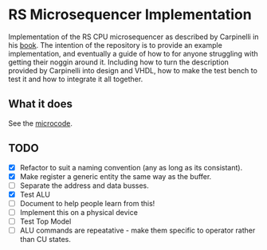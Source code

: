 # RS Microsequencer Implementation
Implementation of the RS CPU microsequencer as described by Carpinelli in his [book](https://www.amazon.co.uk/Computer-Systems-Organization-Architecture-United/dp/0201612534/ref=sr_1_1?s=books&ie=UTF8&qid=1525965130&sr=1-1&refinements=p_27%3AJohn+Carpinelli). 
The intention of the repository is to provide an example implementation, and eventually a guide of how to for anyone struggling with getting their noggin around it. Including how to turn the description provided by Carpinelli into design and VHDL, how to make the test bench to test it and how to integrate it all together. 

## What it does
See the [microcode](CU_REG/control_unit/microcode.vhd).

## TODO
- [X] Refactor to suit a naming convention (any as long as its consistant).
- [X] Make register a generic entity the same way as the buffer.
- [ ] Separate the address and data busses.
- [X] Test ALU
- [ ] Document to help people learn from this!
- [ ] Implement this on a physical device
- [ ] Test Top Model
- [ ] ALU commands are repeatative - make them specific to operator rather than CU states.